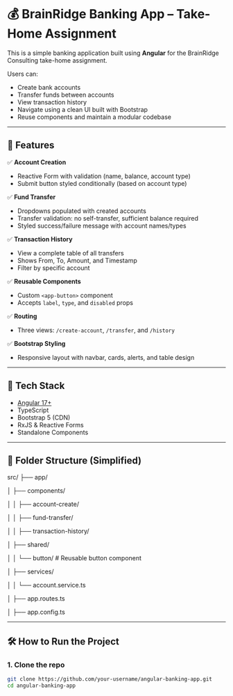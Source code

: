 # 💰 BrainRidge Banking App – Take-Home Assignment

This is a simple banking application built using **Angular** for the BrainRidge Consulting take-home assignment.

Users can:
- Create bank accounts
- Transfer funds between accounts
- View transaction history
- Navigate using a clean UI built with Bootstrap
- Reuse components and maintain a modular codebase

---

## 🚀 Features

✅ **Account Creation**  
- Reactive Form with validation (name, balance, account type)  
- Submit button styled conditionally (based on account type)

✅ **Fund Transfer**  
- Dropdowns populated with created accounts  
- Transfer validation: no self-transfer, sufficient balance required  
- Styled success/failure message with account names/types

✅ **Transaction History**  
- View a complete table of all transfers  
- Shows From, To, Amount, and Timestamp  
- Filter by specific account

✅ **Reusable Components**  
- Custom `<app-button>` component  
- Accepts `label`, `type`, and `disabled` props

✅ **Routing**  
- Three views: `/create-account`, `/transfer`, and `/history`

✅ **Bootstrap Styling**  
- Responsive layout with navbar, cards, alerts, and table design

---

## 🧩 Tech Stack

- [Angular 17+](https://angular.io/)
- TypeScript
- Bootstrap 5 (CDN)
- RxJS & Reactive Forms
- Standalone Components

---

## 📁 Folder Structure (Simplified)

src/
├── app/

│ ├── components/

│ │ ├── account-create/

│ │ ├── fund-transfer/

│ │ ├── transaction-history/

│ ├── shared/

│ │ └── button/ # Reusable button component

│ ├── services/

│ │ └── account.service.ts

│ ├── app.routes.ts

│ ├── app.config.ts


---

## 🛠️ How to Run the Project

### 1. Clone the repo
```bash
git clone https://github.com/your-username/angular-banking-app.git
cd angular-banking-app


